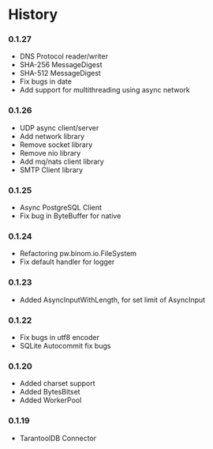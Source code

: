 # History

### 0.1.27
* DNS Protocol reader/writer
* SHA-256 MessageDigest
* SHA-512 MessageDigest
* Fix bugs in date
* Add support for multithreading using async network

### 0.1.26
* UDP async client/server
* Add network library
* Remove socket library
* Remove nio library
* Add mq/nats client library
* SMTP Client library

### 0.1.25
* Async PostgreSQL Client
* Fix bug in ByteBuffer for native

### 0.1.24
* Refactoring pw.binom.io.FileSystem
* Fix default handler for logger

### 0.1.23
* Added AsyncInputWithLength, for set limit of AsyncInput

### 0.1.22
* Fix bugs in utf8 encoder
* SQLite Autocommit fix bugs

### 0.1.20
* Added charset support
* Added BytesBitset
* Added WorkerPool

### 0.1.19
* TarantoolDB Connector